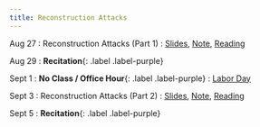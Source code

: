 ```yaml
---
title: Reconstruction Attacks
---
```


Aug 27
: Reconstruction Attacks (Part 1)
  : [Slides](), [Note](https://drive.google.com/file/d/1-J8F8i43gwFMi80yf-X84ljWZ1MhEupj/view?usp=sharing), [Reading](https://queue.acm.org/detail.cfm?id=3295691)
  <!-- [Slides](https://drive.google.com/file/d/1mGFv7SgHykcVSiED4IECNnK9S7VXkAXc/view?usp=sharing),  -->
  

Aug 29
: **Recitation**{: .label .label-purple}


Sept 1
: **No Class / Office Hour**{: .label .label-purple}
  : [Labor Day](https://www.history.com/topics/holidays/labor-day-1)


Sept 3
: Reconstruction Attacks (Part 2)
  : [Slides](https://drive.google.com/file/d/1mx4ueuikAOg4xTG4K0UFgNVCYaVoxL17/view?usp=sharing), [Note](https://drive.google.com/file/d/1-J8F8i43gwFMi80yf-X84ljWZ1MhEupj/view?usp=sharing), [Reading](https://differentialprivacy.org/diffix-attack/)
  
  <!-- [Note](https://drive.google.com/file/d/1-J8F8i43gwFMi80yf-X84ljWZ1MhEupj/view?usp=sharing), [Reading](https://differentialprivacy.org/diffix-attack/) -->

Sept 5
: **Recitation**{: .label .label-purple}
